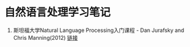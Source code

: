 # 自然语言处理学习笔记
1. 斯坦福大学Natural Language Processing入门课程 - Dan Jurafsky and Chris Manning(2012) [链接](https://www.youtube.com/playlist?list=PLoROMvodv4rOFZnDyrlW3-nI7tMLtmiJZ&disable_polymer=true)

